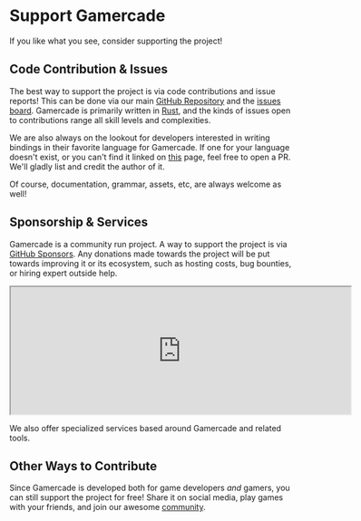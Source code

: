 # Support Gamercade

If you like what you see, consider supporting the project!

## Code Contribution & Issues

The best way to support the project is via code contributions and issue reports! This can be done via our main [GitHub Repository](https://github.com/gamercade-io/gamercade_console) and the [issues board](https://github.com/gamercade-io/gamercade_console/issues). Gamercade is primarily written in [Rust](https://www.rust-lang.org/), and the kinds of issues open to contributions range all skill levels and complexities.

We are also always on the lookout for developers interested in writing bindings in their favorite language for Gamercade. If one for your language doesn't exist, or you can't find it linked on [this](/docs/getting-started/setup-bindings#other-languages) page, feel free to open a PR. We'll gladly list and credit the author of it.

Of course, documentation, grammar, assets, etc, are always welcome as well!

## Sponsorship & Services

Gamercade is a community run project. A way to support the project is via [GitHub Sponsors](https://github.com/sponsors/RobDavenport). Any donations made towards the project will be put towards improving it or its ecosystem, such as hosting costs, bug bounties, or hiring expert outside help.

<iframe src="https://github.com/sponsors/RobDavenport/card" title="Sponsor RobDavenport" height="225" width="600" style={{border: 0}}></iframe>

We also offer specialized services based around Gamercade and related tools.

## Other Ways to Contribute

Since Gamercade is developed both for game developers *and* gamers, you can still support the project for free! Share it on social media, play games with your friends, and join our awesome [community](/community).
